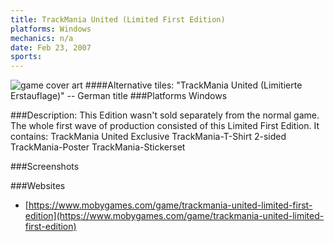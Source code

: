 ```yaml
---
title: TrackMania United (Limited First Edition)
platforms: Windows
mechanics: n/a
date: Feb 23, 2007  
sports: 
---
```

![game cover art](https://www.mobygames.com/images/covers/s/81362-trackmania-united-limited-first-edition-windows-front-cover.jpg "Logo")
####Alternative tiles:
"TrackMania United (Limitierte Erstauflage)" -- German title
###Platforms
Windows

###Description: 
This Edition wasn't sold separately from the normal game. The whole first wave of production consisted of this Limited First Edition. It contains:
TrackMania United
Exclusive TrackMania-T-Shirt
2-sided TrackMania-Poster
TrackMania-Stickerset


###Screenshots

###Websites
* [https://www.mobygames.com/game/trackmania-united-limited-first-edition](https://www.mobygames.com/game/trackmania-united-limited-first-edition)